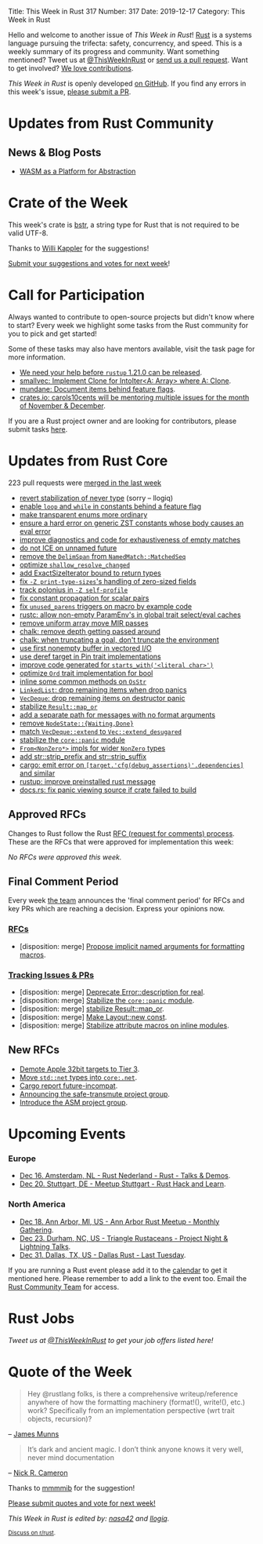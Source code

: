 Title: This Week in Rust 317
Number: 317
Date: 2019-12-17
Category: This Week in Rust

Hello and welcome to another issue of *This Week in Rust*!
[Rust](http://rust-lang.org) is a systems language pursuing the trifecta: safety, concurrency, and speed.
This is a weekly summary of its progress and community.
Want something mentioned? Tweet us at [@ThisWeekInRust](https://twitter.com/ThisWeekInRust) or [send us a pull request](https://github.com/cmr/this-week-in-rust).
Want to get involved? [We love contributions](https://github.com/rust-lang/rust/blob/master/CONTRIBUTING.md).

*This Week in Rust* is openly developed [on GitHub](https://github.com/cmr/this-week-in-rust).
If you find any errors in this week's issue, [please submit a PR](https://github.com/cmr/this-week-in-rust/pulls).

# Updates from Rust Community

## News & Blog Posts

- [WASM as a Platform for Abstraction](http://adventures.michaelfbryan.com/posts/wasm-as-a-platform-for-abstraction/)

# Crate of the Week

This week's crate is [bstr](https://github.com/BurntSushi/bstr), a string type for Rust that is not required to be valid UTF-8.

Thanks to [Willi Kappler](https://users.rust-lang.org/t/crate-of-the-week/2704/603) for the suggestions!

[Submit your suggestions and votes for next week][submit_crate]!

[submit_crate]: https://users.rust-lang.org/t/crate-of-the-week/2704

# Call for Participation

Always wanted to contribute to open-source projects but didn't know where to start?
Every week we highlight some tasks from the Rust community for you to pick and get started!

Some of these tasks may also have mentors available, visit the task page for more information.

* [We need your help before `rustup` 1.21.0 can be released](https://www.reddit.com/r/rust/comments/e7rer9/we_need_your_help_before_rustup_1210_can_be/).
* [smallvec: Implement Clone for IntoIter<A: Array> where A: Clone](https://github.com/servo/rust-smallvec/issues/178).
* [mundane: Document items behind feature flags](https://github.com/google/mundane/issues/22).
* [crates.io: carols10cents will be mentoring multiple issues for the month of November & December](https://github.com/rust-lang/crates.io/issues?q=is%3Aissue+is%3Aopen+sort%3Aupdated-desc+label%3AE-mentor).

If you are a Rust project owner and are looking for contributors, please submit tasks [here][guidelines].

[guidelines]: https://users.rust-lang.org/t/twir-call-for-participation/4821

# Updates from Rust Core

223 pull requests were [merged in the last week][merged]

[merged]: https://github.com/search?q=is%3Apr+org%3Arust-lang+is%3Amerged+merged%3A2019-12-09..2019-12-16

* [revert stabilization of never type](https://github.com/rust-lang/rust/pull/67224) (sorry – llogiq)
* [enable `loop` and `while` in constants behind a feature flag](https://github.com/rust-lang/rust/pull/67216)
* [make transparent enums more ordinary](https://github.com/rust-lang/rust/pull/67323)
* [ensure a hard error on generic ZST constants whose body causes an eval error](https://github.com/rust-lang/rust/pull/67134)
* [improve diagnostics and code for exhaustiveness of empty matches](https://github.com/rust-lang/rust/pull/67026)
* [do not ICE on unnamed future](https://github.com/rust-lang/rust/pull/67289)
* [remove the `DelimSpan` from `NamedMatch::MatchedSeq`](https://github.com/rust-lang/rust/pull/67250)
* [optimize `shallow_resolve_changed`](https://github.com/rust-lang/rust/pull/67079)
* [add ExactSizeIterator bound to return types](https://github.com/rust-lang/rust/pull/67125)
* [fix `-Z print-type-sizes`'s handling of zero-sized fields](https://github.com/rust-lang/rust/pull/67215)
* [track polonius in `-Z self-profile`](https://github.com/rust-lang/rust/pull/67193)
* [fix constant propagation for scalar pairs](https://github.com/rust-lang/rust/pull/67015)
* [fix `unused_parens` triggers on macro by example code](https://github.com/rust-lang/rust/pull/66983)
* [rustc: allow non-empty ParamEnv's in global trait select/eval caches](https://github.com/rust-lang/rust/pull/66821)
* [remove uniform array move MIR passes](https://github.com/rust-lang/rust/pull/66650)
* [chalk: remove depth getting passed around](https://github.com/rust-lang/chalk/pull/308)
* [chalk: when truncating a goal, don't truncate the environment](https://github.com/rust-lang/chalk/pull/294)
* [use first nonempty buffer in vectored I/O](https://github.com/rust-lang/futures-rs/pull/1998)
* [use deref target in Pin trait implementations](https://github.com/rust-lang/rust/pull/67039)
* [improve code generated for `starts_with('<literal char>')`](https://github.com/rust-lang/rust/pull/67249)
* [optimize `Ord` trait implementation for bool](https://github.com/rust-lang/rust/pull/66881)
* [inline some common methods on `OsStr`](https://github.com/rust-lang/rust/pull/67169)
* [`LinkedList`: drop remaining items when drop panics](https://github.com/rust-lang/rust/pull/67243)
* [`VecDeque`: drop remaining items on destructor panic](https://github.com/rust-lang/rust/pull/67235)
* [stabilize `Result::map_or`](https://github.com/rust-lang/rust/pull/66570)
* [add a separate path for messages with no format arguments](https://github.com/rust-lang/log/pull/366)
* [remove `NodeState::{Waiting,Done}`](https://github.com/rust-lang/rust/pull/66405)
* [match `VecDeque::extend` to `Vec::extend_desugared`](https://github.com/rust-lang/rust/pull/66341)
* [stabilize the `core::panic` module](https://github.com/rust-lang/rust/pull/66771)
* [`From<NonZero*>` impls for wider `NonZero` types](https://github.com/rust-lang/rust/pull/66277)
* [add str::strip_prefix and str::strip_suffix](https://github.com/rust-lang/rust/pull/66735)
* [cargo: emit error on `[target.'cfg(debug_assertions)'.dependencies]` and similar](https://github.com/rust-lang/cargo/pull/7660)
* [rustup: improve preinstalled rust message](https://github.com/rust-lang/rustup/pull/2155)
* [docs.rs: fix panic viewing source if crate failed to build](https://github.com/rust-lang/docs.rs/pull/519)

## Approved RFCs

Changes to Rust follow the Rust [RFC (request for comments)
process](https://github.com/rust-lang/rfcs#rust-rfcs). These
are the RFCs that were approved for implementation this week:

*No RFCs were approved this week.*

## Final Comment Period

Every week [the team](https://www.rust-lang.org/team.html) announces the
'final comment period' for RFCs and key PRs which are reaching a
decision. Express your opinions now.

### [RFCs](https://github.com/rust-lang/rfcs/labels/final-comment-period)

* [disposition: merge] [Propose implicit named arguments for formatting macros](https://github.com/rust-lang/rfcs/pull/2795).

### [Tracking Issues & PRs](https://github.com/rust-lang/rust/labels/final-comment-period)

* [disposition: merge] [Deprecate Error::description for real](https://github.com/rust-lang/rust/pull/66919).
* [disposition: merge] [Stabilize the `core::panic` module](https://github.com/rust-lang/rust/pull/66771).
* [disposition: merge] [stabilize Result::map_or](https://github.com/rust-lang/rust/pull/66570).
* [disposition: merge] [Make Layout::new const](https://github.com/rust-lang/rust/pull/66254).
* [disposition: merge] [Stabilize attribute macros on inline modules](https://github.com/rust-lang/rust/pull/64273).

## New RFCs

* [Demote Apple 32bit targets to Tier 3](https://github.com/rust-lang/rfcs/pull/2837).
* [Move `std::net` types into `core:.net`](https://github.com/rust-lang/rfcs/pull/2832).
* [Cargo report future-incompat](https://github.com/rust-lang/rfcs/pull/2834).
* [Announcing the safe-transmute project group](https://github.com/rust-lang/rfcs/pull/2835).
* [Introduce the ASM project group](https://github.com/rust-lang/rfcs/pull/2836).

# Upcoming Events

### Europe

* [Dec 16. Amsterdam, NL - Rust Nederland - Rust - Talks & Demos](https://www.meetup.com/Rust-Nederland/events/266888452/).
* [Dec 20. Stuttgart, DE - Meetup Stuttgart - Rust Hack and Learn](https://www.meetup.com/de-DE/Rust-Community-Stuttgart/events/267063341/).

### North America

* [Dec 18. Ann Arbor, MI, US - Ann Arbor Rust Meetup - Monthly Gathering](https://www.meetup.com/Ann-Arbor-Rust-Meetup/events/zdfscryzqbhc/).
* [Dec 23. Durham, NC, US - Triangle Rustaceans - Project Night & Lightning Talks](https://www.meetup.com/triangle-rustaceans/events/mfglwpyzqbfc/).
* [Dec 31. Dallas, TX, US - Dallas Rust - Last Tuesday](https://www.meetup.com/Dallas-Rust/events/zfgwzmyzqbpc/).

If you are running a Rust event please add it to the [calendar] to get
it mentioned here. Please remember to add a link to the event too.
Email the [Rust Community Team][community] for access.

[calendar]: https://www.google.com/calendar/embed?src=apd9vmbc22egenmtu5l6c5jbfc%40group.calendar.google.com
[community]: mailto:community-team@rust-lang.org

# Rust Jobs

*Tweet us at [@ThisWeekInRust](https://twitter.com/ThisWeekInRust) to get your job offers listed here!*

# Quote of the Week

> Hey @rustlang folks, is there a comprehensive writeup/reference anywhere of how the formatting machinery (format!(), write!(), etc.) work? Specifically from an implementation perspective (wrt trait objects, recursion)?

– [James Munns](https://jamesmunns.com/blog/fmt-unreasonably-expensive/)

> It’s dark and ancient magic. I don’t think anyone knows it very well, never mind documentation

– [Nick R. Cameron](https://twitter.com/nick_r_cameron/status/1203753952329650176?ref_src=twsrc%5Etfw)

Thanks to [mmmmib](https://users.rust-lang.org/t/twir-quote-of-the-week/328/756) for the suggestion!

[Please submit quotes and vote for next week!](https://users.rust-lang.org/t/twir-quote-of-the-week/328)

*This Week in Rust is edited by: [nasa42](https://github.com/nasa42) and [llogiq](https://github.com/llogiq).*

<small>[Discuss on r/rust]().</small>
